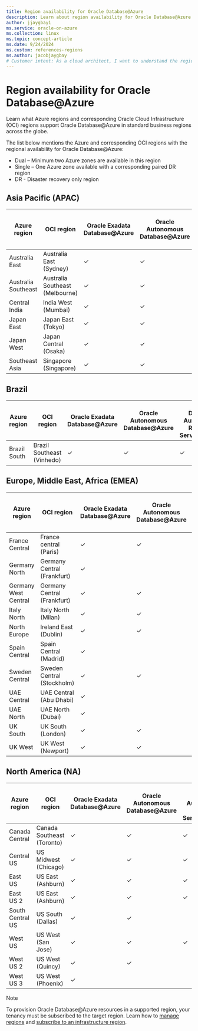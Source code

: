 ```yaml
---
title: Region availability for Oracle Database@Azure
description: Learn about region availability for Oracle Database@Azure.
author: jjaygbay1
ms.service: oracle-on-azure
ms.collection: linux
ms.topic: concept-article
ms.date: 9/24/2024
ms.custom: references-regions
ms.author: jacobjaygbay
# Customer intent: As a cloud architect, I want to understand the regional availability of Oracle Database services on Azure, so that I can plan the deployment of these databases in the appropriate locations for optimal performance and disaster recovery.
---
```


# Region availability for Oracle Database@Azure

Learn what Azure regions and corresponding Oracle Cloud Infrastructure (OCI) regions support Oracle Database@Azure in standard business regions across the globe.

The list below mentions the Azure and corresponding OCI regions with the regional availability for Oracle Database@Azure:

- Dual – Minimum two Azure zones are available in this region
- Single – One Azure zone available with a corresponding paired DR region
- DR - Disaster recovery only region

## Asia Pacific (APAC)

| Azure region   | OCI region   | Oracle Exadata Database@Azure | Oracle Autonomous Database@Azure | Oracle Database Autonomous Recovery Service@Azure | Exadata Database Service on Exascale Infrastructure@Azure | BaseDB | Regional Availability |
| -------------- | ----------------------- | ----------------------------- | -------------------------------- | -------- |---------|---------|---------|
| Australia East | Australia East (Sydney) | ✓         | ✓      | ✓ |✓ |Preview available |  Dual   |
| Australia Southeast | Australia Southeast (Melbourne) | ✓        | ✓ | | |  |   Single   |
| Central India | India West (Mumbai) | ✓  | ✓ | | |  |   Single   |
| Japan East | Japan East (Tokyo) | ✓         | ✓  | ✓ | ✓ |Preview available |   Dual   |
| Japan West | Japan Central (Osaka) | ✓  | ✓ | | |  |   Single   |
| Southeast Asia |Singapore (Singapore) | ✓         | ✓      | ✓ | | |  Dual   |



## Brazil

| Azure region | OCI region                 | Oracle Exadata Database@Azure | Oracle Autonomous Database@Azure | Oracle Database Autonomous Recovery Service@Azure | Exadata Database Service on Exascale Infrastructure@Azure | BaseDB | Regional Availability |
| ------------ | -------------------------- | ----------------------------- | -------------------------------- | ------------------------------------------------- | --------------------------------------------------------- | ------ | --------------------- |
| Brazil South | Brazil Southeast (Vinhedo) | ✓                             | ✓                                | ✓                                                 | ✓                                                         |        | Dual                  |

## Europe, Middle East, Africa (EMEA)

|Azure region |OCI region  | Oracle Exadata Database@Azure | Oracle Autonomous Database@Azure | Oracle Database Autonomous Recovery Service@Azure| Exadata Database Service on Exascale Infrastructure@Azure | BaseDB | Regional Availability |
|------------|--|--------------------------|------------------------------| ------| ---- | ---- |----|
| France Central       |France central (Paris) | ✓   | ✓ | ✓ | ✓ | |  Dual |
| Germany North |Germany Central (Frankfurt) | ✓  | | | |  |   Single    |
| Germany West Central |Germany Central (Frankfurt) |  ✓  | ✓ | ✓ | ✓ | ✓  | Dual |
| Italy North          | Italy North (Milan)   | ✓   | ✓   |✓ |✓ | ✓  | Dual |
| North Europe | Ireland East (Dublin) | ✓  |✓  | | |  |   Single   |
| Spain Central | 	Spain Central (Madrid) | ✓  | | | |  |   Dual    |
| Sweden Central | 	Sweden Central (Stockholm) | ✓  |✓ | | |  |   Dual    |
| UAE Central | UAE Central (Abu Dhabi) | ✓  | | | |  |   Single    |
| UAE North | UAE North (Dubai) | ✓  | | | |  |   Single    |
| UK South| UK South (London)   | ✓   | ✓   | ✓ | ✓ | ✓  | Dual|
| UK West | UK West (Newport)	   | ✓   | ✓  | | ✓ |✓ |  Single |


## North America (NA)

| Azure region     | OCI region                 | Oracle Exadata Database@Azure | Oracle Autonomous Database@Azure | Oracle Database Autonomous Recovery Service@Azure | Exadata Database Service on Exascale Infrastructure@Azure | BaseDB            | Regional Availability |
| ---------------- | -------------------------- | ----------------------------- | -------------------------------- | ------------------------------------------------- | --------------------------------------------------------- | ----------------- | --------------------- |
| Canada Central   | Canada Southeast (Toronto) | ✓      | ✓   |  ✓  | ✓   |✓    | Dual |
| Central US       | US Midwest (Chicago)       | ✓       | ✓      | ✓    |        |          | Dual    |
| East US          | US East (Ashburn)          | ✓     | ✓      | ✓      | ✓     |✓  | Dual|
| East US 2        | US East (Ashburn)          | ✓    | ✓         | ✓       |          |     | Dual     |
| South Central US | US South (Dallas)   | ✓     |  ✓        |           |    |      | Dual |
| West US          | US West (San Jose)    | ✓    | ✓      | ✓     |     | ✓  | Single   |
| West US 2        | US West (Quincy)  | ✓    |   ✓  |     |     |    | Single |
| West US 3        | US West (Phoenix)   | ✓   |   |     |    |    | Single   |


> [!NOTE]
> To provision Oracle Database@Azure resources in a supported region, your tenancy must be subscribed to the target region. Learn how to [manage regions](https://docs.oracle.com/iaas/Content/Identity/regions/managingregions.htm#Managing_Regions) and [subscribe to an infrastructure region](https://docs.oracle.com/iaas/Content/Identity/regions/To_subscribe_to_an_infrastructure_region.htm#subscribe).
